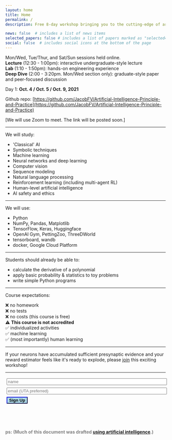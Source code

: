 ```yaml
---
layout: home
title: Home
permalink: /
description: Free 8-day workshop bringing you to the cutting-edge of artificial intelligence theory and technique!

news: false  # includes a list of news items
selected_papers: false # includes a list of papers marked as "selected={true}"
social: false  # includes social icons at the bottom of the page
---
```


Mon/Wed, Tue/Thur, and Sat/Sun sessions held online.<br> 
**Lecture** (12:30 - 1:00pm): interactive undergraduate-style lecture<br> 
**Lab** (1:10 - 1:50pm): hands-on engineering experience<br>
**Deep Dive** (2:00 - 3:20pm. Mon/Wed section only): graduate-style paper and peer-focused discussion<br>

Day 1: **Oct. 4 / Oct. 5 / Oct. 9, 2021**

Github repo: [https://github.com/JacobFV/Artificial-Intelligence-Principle-and-Practice](https://github.com/JacobFV/Artificial-Intelligence-Principle-and-Practice)

\[We will use Zoom to meet. The link will be posted soon.\]

---

We will study:

 - 'Classical' AI <br>
 - Symbolic techniques <br>
 - Machine learning <br>
 - Neural networks and deep learning <br>
 - Computer vision <br>
 - Sequence modeling <br>
 - Natural language processing <br>
 - Reinforcement learning (including multi-agent RL) <br>
 - Human-level artificial intelligence <br>
 - AI safety and ethics <br>

---

We will use:

 - Python <br>
 - NumPy, Pandas, Matplotlib <br>
 - TensorFlow, Keras, Huggingface <br>
 - OpenAI Gym, PettingZoo, ThreeDWorld <br>
 - tensorboard, wandb <br>
 - docker, Google Cloud Platform <br>

---

Students should already be able to:

 - calculate the derivative of a polynomial <br>
 - apply basic probability & statistics to toy problems <br>
 - write simple Python programs <br>

---

Course expectations:

 ❌ no homework <br>
 ❌ no tests <br>
 ❌ no costs (this course is free) <br>
 ⚠️ **This course is not accredited**<br>
 ✅ individualized activities <br>
 ✅ machine learning <br>
 ✅ (most importantly) human learning <br>

---

If your neurons have accumulated sufficient presynaptic evidence and your reward estimator feels like it's ready to explode, please [join](https://jacobfv.github.io/Artificial-Intelligence-Principle-and-Practice/#signup) this exciting workshop!

---

<form id="signup">
    <div id="beforeSignup">
        <input type="hidden" name="accessKey" value="0d04c522-1740-4f6c-aa50-ecc292a089bc">
        <input type="text" style="width: 100%; margin: 3pt;" name="name" placeholder="name" > <br>
        <input type="text" style="width: 100%; margin: 3pt;" name="email" placeholder="email (UTA preferred)"> <br>
        <input type="submit" value="Sign Up" class="highlightButton" style="font-weight: 800; border-color: darkblue; background-color: lightblue; margin: 3pt;" />
        <!-- If we receive data in this field submission will be ignored -->
        <input type="text" name="honeypot" style="display: none;">
    </div>
    <div id="afterSignup" style="max-height: 0; opacity: 0">
        <p id="welcomeMessage">I look foreward to seeing you!</p>
    </div>
</form>
<script>
$('#signup').submit(function(e){
    e.preventDefault();
    $.ajax({
        url: 'https://api.staticforms.xyz/submit',
        type: 'post',
        data:$('#signup').serialize(),
        success:function(){
            // form submitted successfully
            $("#beforeSignup").animate({
                "max-height": 0,
                opacity: 0
            }, 1000);
            $("#afterSignup").animate({
                "max-height": 10000,
                opacity: 1
            }, 1000);
        }
    });
});
</script>

<br><br>

<span style="color:grey"><b>ps: (Much of this document was drafted [using artificial intelligence](https://copilot.github.com/).)</b></span>